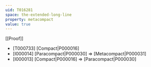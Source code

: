```yaml
---
uid: T016281
space: the-extended-long-line
property: metacompact
value: true
---
```

[[Proof]]

* [T000733] [Compact|P000016]
* [I000014] [Paracompact|P000030] => [Metacompact|P000031]
* [I000013] [Compact|P000016] => [Paracompact|P000030]


